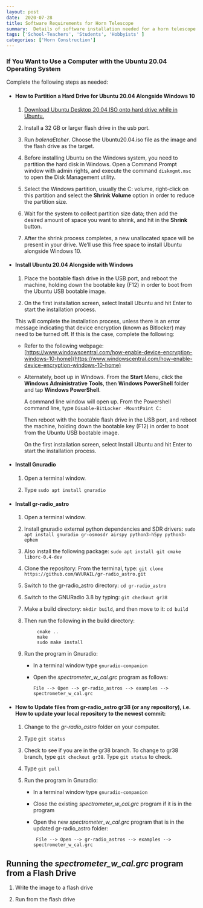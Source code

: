 ```yaml
---
layout: post
date:  2020-07-28
title: Software Requirements for Horn Telescope
summary:  Details of software installation needed for a horn telescope
tags: ['School-Teachers', 'Students', 'Hobbyists' ]
categories: ['Horn Construction']
---
```



### If You Want to Use a Computer with the Ubuntu 20.04 Operating System

Complete the following steps as needed:

   * #### How to Partition a Hard Drive for Ubuntu 20.04 Alongside Windows 10 

      1. [Download Ubuntu Desktop 20.04 ISO onto hard drive while in Ubuntu.](http://releases.ubuntu.com/20.04/)

      2. Install a 32 GB or larger flash drive in the usb port.
      
      3. Run *balenaEtcher*. Choose the Ubuntu20.04.iso file as the image and the flash drive as the target.

      4. Before installing Ubuntu on the Windows system, you need to partition the hard disk in Windows. Open a Command Prompt window with admin rights, and execute the command `diskmgmt.msc` to open the Disk Management utility.

      5. Select the Windows partition, usually the C: volume, right-click on this partition and select the **Shrink Volume** option in order to reduce the partition size.

      6. Wait for the system to collect partition size data; then add the desired amount of space you want to shrink, and hit in the **Shrink** button.
      
      7. After the shrink process completes, a new unallocated space will be present in your drive. We’ll use this free space to install Ubuntu alongside Windows 10.


   * #### Install Ubuntu 20.04 Alongside with Windows 

      1. Place the bootable flash drive in the USB port, and reboot the machine, holding down the bootable key (F12) in order to boot from the Ubuntu USB bootable image.

      2. On the first installation screen, select Install Ubuntu and hit Enter to start the installation process.

      This will complete the installation process, unless there is an error message indicating that device encryption (known as Bitlocker) may need to be turned off. If this is the case, complete the following:

      - Refer to the following webpage: [https://www.windowscentral.com/how-enable-device-encryption-windows-10-home](https://www.windowscentral.com/how-enable-device-encryption-windows-10-home)

      - Alternately, boot up in Windows. From the **Start** Menu, click the **Windows Administrative Tools**, then **Windows PowerShell** folder and tap **Windows PowerShell**.
      
        A command line window will open up. From the Powershell command line, type `Disable-BitLocker -MountPoint C:`

        Then reboot with the bootable flash drive in the USB port, and reboot the machine, holding down the bootable key (F12) in order to boot from the Ubuntu USB bootable image.

        On the first installation screen, select Install Ubuntu and hit Enter to start the installation process.


   * #### Install Gnuradio 

      1. Open a terminal window.
      
      2. Type `sudo apt install gnuradio`

   * #### Install gr-radio_astro 

      1. Open a terminal window.

      2. Install gnuradio external python dependencies and SDR drivers:
      `sudo apt install gnuradio gr-osmosdr airspy python3-h5py python3-ephem`

      3. Also install the following package: `sudo apt install git cmake liborc-0.4-dev`
      
      4. Clone the repository: From the terminal, type: `git clone https://github.com/WVURAIL/gr-radio_astro.git`

      5. Switch to the gr-radio_astro directory: `cd gr-radio_astro`

      6. Switch to the GNURadio 3.8 by typing: `git checkout gr38`

      7. Make a build directory: `mkdir build`, and then move to it: `cd build`  
      
      8. Then run the following in the build directory:
       ```
               cmake ..
               make
               sudo make install
      
        ```
      
      9. Run the program in Gnuradio:
      
          - In a terminal window type `gnuradio-companion`
          
          - Open the *spectrometer_w_cal.grc* program as follows: 
            
                File --> Open --> gr-radio_astros --> examples --> spectrometer_w_cal.grc


   * #### How to Update files from gr-radio_astro gr38 (or any repository), i.e. How to update your local repository to the newest commit:

      1. Change to the *gr-radio_astro* folder on your computer.

      2. Type `git status`
      
      3. Check to see if you are in the gr38 branch. To change to gr38 branch, type `git checkout gr38`. Type `git status` to check. 

      4. Type `git pull`
      
      5. Run the program in Gnuradio:
      
         - In a terminal window type `gnuradio-companion`
         
         - Close the existing *spectrometer_w_cal.grc* program if it is in the program
         
         - Open the new *spectrometer_w_cal.grc* program that is in the updated gr-radio_astro folder: 
            
                File --> Open --> gr-radio_astros --> examples --> spectrometer_w_cal.grc
     
 
 ## Running the *spectrometer_w_cal.grc* program from a Flash Drive

   1. Write the image to a flash drive

   2. Run from the flash drive

